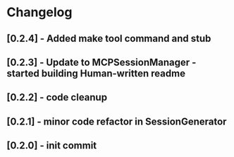 # Changelog

## [0.2.4] - Added make tool command and stub

## [0.2.3] - Update to MCPSessionManager - started building Human-written readme

## [0.2.2] - code cleanup

## [0.2.1] - minor code refactor in SessionGenerator

## [0.2.0] - init commit
